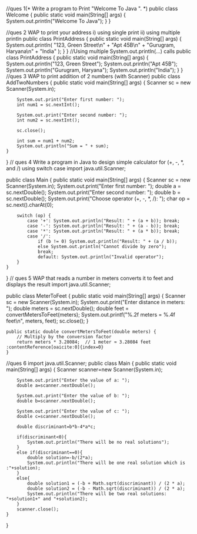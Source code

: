 //ques 1(* Write a program to Print "Welcome To Java ". *)
public class Welcome {
    public static void main(String[] args) {
        System.out.println("Welcome To Java");
    }
}

//ques 2 WAP to print your address i) using single print ii) using multiple println
public class PrintAddress {
    public static void main(String[] args) {
        System.out.println(
            "123, Green Street\n" +
            "Apt 45B\n" +
            "Gurugram, Haryana\n" +
            "India"
        );
    }
}
//Using multiple System.out.println(...) calls
public class PrintAddress {
    public static void main(String[] args) {
        System.out.println("123, Green Street");
        System.out.println("Apt 45B");
        System.out.println("Gurugram, Haryana");
        System.out.println("India");
    }
}
//ques 3 WAP to print addition of 2 numbers (with Scanner)
public class AddTwoNumbers {
    public static void main(String[] args) {
        Scanner sc = new Scanner(System.in);

        System.out.print("Enter first number: ");
        int num1 = sc.nextInt();

        System.out.print("Enter second number: ");
        int num2 = sc.nextInt();

        sc.close();

        int sum = num1 + num2;
        System.out.println("Sum = " + sum);
    }
}
// ques 4 Write a program in Java to design simple calculator for (+, -, *, and /) using switch case
import java.util.Scanner;

public class Main {
    public static void main(String[] args) {
        Scanner sc = new Scanner(System.in);
        System.out.print("Enter first number: ");
        double a = sc.nextDouble();
        System.out.print("Enter second number: ");
        double b = sc.nextDouble();
        System.out.print("Choose operator (+, -, *, /): ");
        char op = sc.next().charAt(0);

        switch (op) {
            case '+': System.out.println("Result: " + (a + b)); break;
            case '-': System.out.println("Result: " + (a - b)); break;
            case '*': System.out.println("Result: " + (a * b)); break;
            case '/': 
                if (b != 0) System.out.println("Result: " + (a / b)); 
                else System.out.println("Cannot divide by zero");
                break;
                default: System.out.println("Invalid operator");
        }
    }
}
// ques 5 WAP that reads a number in meters converts it to feet and displays the result
import java.util.Scanner;

public class MeterToFeet {
    public static void main(String[] args) {
        Scanner sc = new Scanner(System.in);
        System.out.print("Enter distance in meters: ");
        double meters = sc.nextDouble();
        double feet = convertMetersToFeet(meters);
        System.out.printf("%.2f meters = %.4f feet\n", meters, feet);
        sc.close();
    }

    public static double convertMetersToFeet(double meters) {
        // Multiply by the conversion factor
        return meters * 3.28084;  // 1 meter ≈ 3.28084 feet :contentReference[oaicite:0]{index=0}
    }

//ques 6
import java.util.Scanner;
public class Main {
    public static void main(String[] args) {
        Scanner scanner=new Scanner(System.in);
        
        System.out.print("Enter the value of a: ");
        double a=scanner.nextDouble();
        
        System.out.print("Enter the value of b: ");
        double b=scanner.nextDouble();
        
        System.out.print("Enter the value of c: ");
        double c=scanner.nextDouble();
        
        double discriminant=b*b-4*a*c;
        
        if(discriminant<0){
            System.out.println("There will be no real solutions");
        }
        else if(discriminant==0){
            double solution=-b/(2*a);
            System.out.println("There will be one real solution which is :"+solution);
        }
        else{
            double solution1 = (-b + Math.sqrt(discriminant)) / (2 * a);
            double solution2 = (-b - Math.sqrt(discriminant)) / (2 * a);
            System.out.println("There will be two real solutions: "+solution1+" and "+solution2);
        }
        scanner.close();
    }
}
